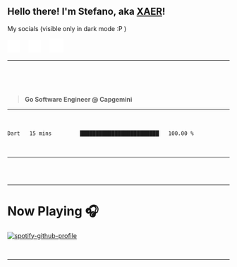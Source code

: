 ##  Hello there! I'm Stefano, aka <a href="https://xaer.dev"  target="_blank">XAER</a>!


My socials (visible only in dark mode :P )

  

<a href="https://xaer.dev"  target="_blank"><img  alt="xaer.dev"  width="28px"  src="https://raw.githubusercontent.com/XAER/static-elements/main/web.svg" /></a>
&nbsp;
&nbsp;
<a href="https://linkedin.com/in/colonnelli-stefano"  target="_blank"><img alt="Stefano Colonnelli | LinkedIn"  width="28px"  src="https://raw.githubusercontent.com/XAER/static-elements/main/linkedin.svg" /></a>
&nbsp;
&nbsp;
<a href="https://dev.to/xaerdev"  target="_blank"><img alt="dev.to xaerdev"  width="32px"  src="https://raw.githubusercontent.com/XAER/static-elements/main/devto.svg" /></a>

  ---
  

<br />
<br />
<br />

  

> **Go Software Engineer @ Capgemini**
---
  
  <br />
<!--START_SECTION:waka-->

```txt
Dart   15 mins         █████████████████████████   100.00 %
```

<!--END_SECTION:waka-->

<br />

---

<br />


<br />


---


#  Now  Playing  🎧

[![spotify-github-profile](https://spotify-github-profile.kittinanx.com/api/view?uid=11128426607&cover_image=true&theme=default&show_offline=false&background_color=121212&interchange=false)](https://github.com/kittinan/spotify-github-profile)

<br/>

---
